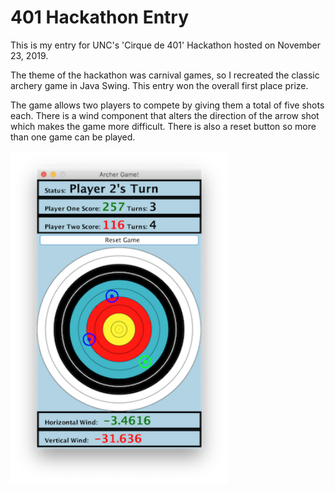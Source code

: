# 401 Hackathon Entry


This is my entry for UNC's 'Cirque de 401' Hackathon hosted on November 23, 2019.  

The theme of the hackathon was carnival games, so I recreated the classic archery game in Java Swing. This entry won the overall first place prize.  

The game allows two players to compete by giving them a total of five shots each. There is a wind component that alters the direction of the arrow shot which makes the game more difficult. There is also a reset button so more than one game can be played.   



<img src="demo.png" width="348">
